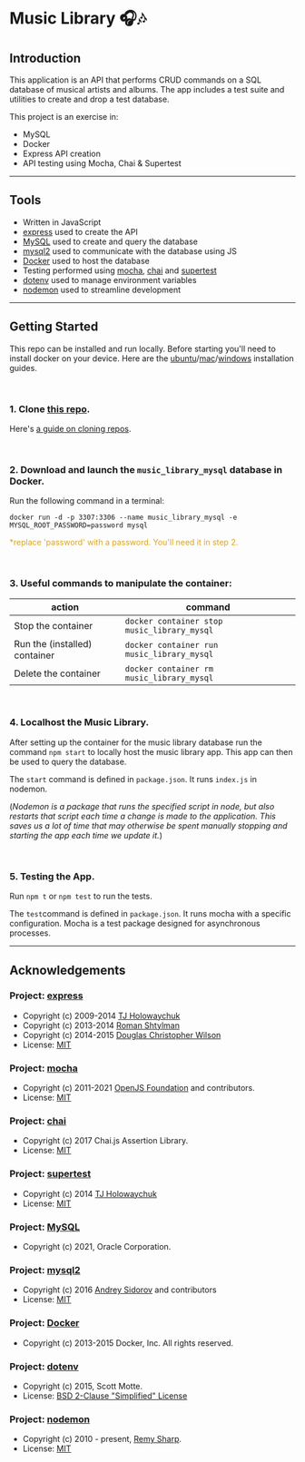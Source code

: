 # Music Library 🎧🎶

## Introduction

This application is an API that performs CRUD commands on a SQL database of musical artists and albums. The app includes a test suite and utilities to create and drop a test database.

This project is an exercise in:
- MySQL
- Docker
- Express API creation
- API testing using Mocha, Chai & Supertest

 ---

## Tools

- Written in JavaScript
- [express](https://www.npmjs.com/package/express) used to create the API
- [MySQL](https://dev.mysql.com/) used to create and query the database
- [mysql2](https://www.npmjs.com/package/mysql2) used to communicate with the database using JS
- [Docker](https://www.docker.com/) used to host the database
- Testing performed using [mocha](https://www.npmjs.com/package/mocha), [chai](https://www.npmjs.com/package/chai) and [supertest](https://www.npmjs.com/package/supertest)
- [dotenv](https://www.npmjs.com/package/dotenv) used to manage environment variables
- [nodemon](https://www.npmjs.com/package/nodemon) used to streamline development

---

## Getting Started

This repo can be installed and run locally. Before starting you'll need to install docker on your device. Here are the [ubuntu](https://docs.docker.com/engine/install/ubuntu/)/[mac](https://docs.docker.com/docker-for-mac/install/)/[windows](https://docs.docker.com/docker-for-windows/install/) installation guides.

<br/>

### 1. Clone [this repo](https://github.com/DevArrowsmith/music-library).
Here's [a guide on cloning repos](https://docs.github.com/en/enterprise/2.13/user/articles/cloning-a-repository).

<br/>

### 2. Download and launch the `music_library_mysql` database in Docker.
Run the following command in a terminal:

```
docker run -d -p 3307:3306 --name music_library_mysql -e MYSQL_ROOT_PASSWORD=password mysql
```

<span style="color:goldenrod">*replace 'password' with a password. You'll need it in step 2.</span>

<br/>

### 3. Useful commands to manipulate the container:

|action|command|
|-|-|
|Stop the container|`docker container stop music_library_mysql`|
|Run the (installed) container|`docker container run music_library_mysql`|
|Delete the container|`docker container rm music_library_mysql`|

<br/>

### 4. Localhost the Music Library.

After setting up the container for the music library database run the command `npm start` to locally host the music library app. This app can then be used to query the database.

The `start` command is defined in `package.json`. It runs `index.js` in nodemon. 

(*Nodemon is a package that runs the specified script in node, but also restarts that script each time a change is made to the application. This saves us a lot of time that may otherwise be spent manually stopping and starting the app each time we update it.*)

<br/>

### 5. Testing the App.

Run `npm t` or `npm test` to run the tests. 

The `test`command is defined in `package.json`. It runs mocha with a specific configuration. Mocha is a test package designed for asynchronous processes.

---

## Acknowledgements

### Project: [express](https://www.npmjs.com/package/express) 
- Copyright (c) 2009-2014 [TJ Holowaychuk](tj@vision-media.ca)
- Copyright (c) 2013-2014 [Roman Shtylman](shtylman+expressjs@gmail.com)
- Copyright (c) 2014-2015 [Douglas Christopher Wilson](doug@somethingdougcom) 
- License: [MIT](https://github.com/expressjs/express/blob/master/LICENSE)
### Project: [mocha](https://www.npmjs.com/package/mocha)  
- Copyright (c) 2011-2021 [OpenJS Foundation](https://openjsf.org) and contributors.  
- License: [MIT](https://github.com/mochajs/mocha/blob/master/LICENSE)
### Project: [chai](https://www.npmjs.com/package/chai)  
- Copyright (c) 2017 Chai.js Assertion Library.  
- License: [MIT](https://github.com/chaijs/chai/blob/main/LICENSE)
### Project: [supertest](https://www.npmjs.com/package/supertest)  
- Copyright (c) 2014 [TJ Holowaychuk](tj@vision-media.ca) 
- License: [MIT](https://github.com/visionmedia/supertest/blob/master/LICENSE)
### Project: [MySQL](https://dev.mysql.com/)  
- Copyright (c) 2021, Oracle Corporation.
### Project: [mysql2](https://www.npmjs.com/package/mysql2)  
- Copyright (c) 2016 [Andrey Sidorov](sidorares@yandex.ru) and contributors
- License: [MIT](https://github.com/sidorares/node-mysql2/blob/master/License)
### Project: [Docker](https://www.docker.com/)  
- Copyright (c) 2013-2015 Docker, Inc. All rights reserved.
### Project: [dotenv](https://www.npmjs.com/package/dotenv)  
- Copyright (c) 2015, Scott Motte.  
- License: [BSD 2-Clause "Simplified" License](https://github.com/motdotla/dotenv/blob/master/LICENSE)
### Project: [nodemon](https://www.npmjs.com/package/nodemon)  
- Copyright (c) 2010 - present, [Remy Sharp](https://remysharp.com).  
- License: [MIT](https://github.com/remy/nodemon/blob/main/LICENSE)